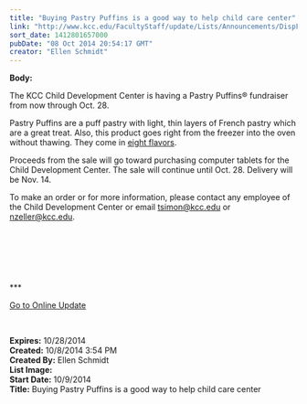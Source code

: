 ```yaml
---
title: "Buying Pastry Puffins is a good way to help child care center"
link: "http://www.kcc.edu/FacultyStaff/update/Lists/Announcements/DispForm.aspx?ID=1664"
sort_date: 1412801657000
pubDate: "08 Oct 2014 20:54:17 GMT"
creator: "Ellen Schmidt"
---
```


<div><b>Body:</b> <div class="ExternalClass5574EF33C2F1413BBA33E07C4BF824EC"><p>​The KCC Child Development Center is having a Pastry Puffins® fundraiser from now through Oct. 28.</p>
<p>Pastry Puffins are a puff pastry with light, thin layers of French pastry which are a great treat. Also, this product goes right from the freezer into the oven without thawing. They come in <a href="http://www.pastrypuffins.com/flavors.html">eight flavors</a>. </p>
<p>Proceeds from the sale will go toward purchasing computer tablets for the Child Development Center. The sale will continue until Oct. 28. Delivery will be Nov. 14.</p>
<p>To make an order or for more information, please contact any employee of the Child Development Center or email <a href="mailto:tsimon@kcc.edu">tsimon@kcc.edu</a> or <a href="mailto:nzeller@kcc.edu">nzeller@kcc.edu</a>. </p>
<p> </p>
<p> </p>
<p> </p>
<p>***</p>
<p><a href="/update">Go to Online Update</a></p>
<p> </p></div></div>
<div><b>Expires:</b> 10/28/2014</div>
<div><b>Created:</b> 10/8/2014 3:54 PM</div>
<div><b>Created By:</b> Ellen Schmidt</div>
<div><b>List Image:</b> <a href="http://www.kcc.edu/SiteCollectionImages/pastry.jpg"></a></div>
<div><b>Start Date:</b> 10/9/2014</div>
<div><b>Title:</b> Buying Pastry Puffins is a good way to help child care center</div>
